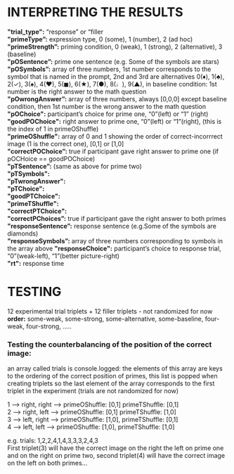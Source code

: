 # INTERPRETING THE RESULTS 

**"trial_type":** “response” or “filler   
**"primeType”:** expression type, 0 (some), 1 (number), 2 (ad hoc)  
**"primeStrength”:** priming condition, 0 (weak), 1 (strong), 2 (alternative), 3 (baseline)  
**"pOSentence”:** prime one sentence (e.g. Some of the symbols are stars)   
**"pOSymbols”:** array of three numbers, 1st number corresponds to the symbol that is named in the prompt, 2nd and 3rd are alternatives 0(♦), 1(♣), 2(✓), 3(♠), 4(♥), 5(◼), 6(★), 7(●), 8(♩), 9(▲), in baseline condition: 1st number is the right answer to the math question  
**"pOwrongAnswer”:** array of three numbers, always [0,0,0] except baseline condition, then 1st number is the wrong answer to the math question   
**"pOChoice":** participant’s choice for prime one, “0”(left) or “1” (right)    
**"goodPOChoice":** right answer to prime one, “0”(left) or “1”(right), (this is the index of 1 in primeOShuffle)    
**"primeOShuffle":** array of 0 and 1 showing the order of correct-incorrrect image (1 is the correct one), [0,1] or [1,0]   
**"correctPOChoice”:** true if participant gave right answer to prime one (if pOCHoice == goodPOChoice)  
**"pTSentence”:** (same as above for prime two)  
**"pTSymbols":**  
**"pTwrongAnswer":**   
**"pTChoice":**  
**"goodPTChoice":**   
**"primeTShuffle":**  
**"correctPTChoice":**  
**"correctPChoices”:** true if participant gave the right answer to both primes  
**"responseSentence”:** response sentence (e.g.Some of the symbols are diamonds)  
**"responseSymbols”:** array of three numbers corresponding to symbols in the array above
**"responseChoice":** participant’s choice to response trial, “0”(weak-left), “1”(better picture-right)  
**"rt":** response time

# TESTING

12 experimental trial triplets + 12 filler triplets - not randomized for now    
**order:** some-weak, some-strong, some-alternative, some-baseline, four-weak, four-strong, ….. 

### Testing the counterbalancing of the position of the correct image:
an array called trials is console.logged: the elements of this array are keys to the ordering of the correct position of primes, this list is popped when creating triplets so the last element of the array corresponds to the first triplet in the experiment (trials are not randomized for now)

1 —> right, right —> primeOShuffle: [0,1] primeTShuffle: [0,1]  
2 —> right, left —> primeOShuffle: [0,1] primeTShuffle: [1,0]  
3 —> left, right —> primeOShuffle: [1,0], primeTShuffle: [0,1]  
4 —> left, left —> primeOShuffle: [1,0], primeTShuffle: [1,0]  

e.g. trials: 1,2,2,4,1,4,3,3,3,2,4,3  
First triplet(3) will have the correct image on the right the left on prime one and on the right on prime two, second triplet(4) will have the correct image on the left on both primes...